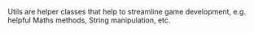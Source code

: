 Utils are helper classes that help to streamline game development, e.g. helpful Maths methods, String manipulation, etc.